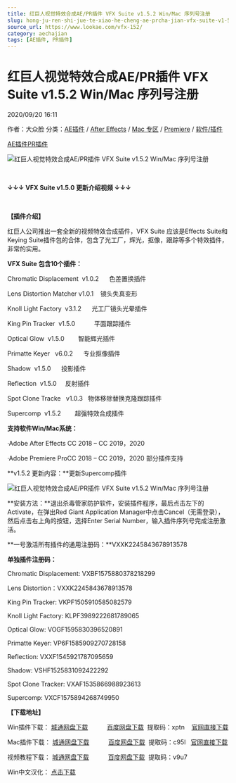 ```yaml
---
title: 红巨人视觉特效合成AE/PR插件 VFX Suite v1.5.2 Win/Mac 序列号注册
slug: hong-ju-ren-shi-jue-te-xiao-he-cheng-ae-prcha-jian-vfx-suite-v1-5-2-win-mac-xu-lie-hao-zhu-ce
source_url: https://www.lookae.com/vfx-152/
category: aechajian
tags: [AE插件, PR插件]
---
```

# 红巨人视觉特效合成AE/PR插件 VFX Suite v1.5.2 Win/Mac 序列号注册

2020/09/20 16:11

作者：大众脸
分类：[AE插件](https://www.lookae.com/after-effects/aechajian/) / [After Effects](https://www.lookae.com/after-effects/) / [Mac 专区](https://www.lookae.com/mac-osx/) / [Premiere](https://www.lookae.com/qitarjcj/premierezy/) / [软件/插件](https://www.lookae.com/qitarjcj/)

[AE插件](https://www.lookae.com/tag/ae%e6%8f%92%e4%bb%b6/)[PR插件](https://www.lookae.com/tag/pr%e6%8f%92%e4%bb%b6/)

![红巨人视觉特效合成AE/PR插件 VFX Suite v1.5.2 Win/Mac 序列号注册](https://www.lookae.com/wp-content/uploads/2019/06/VFX-Suite.jpg "红巨人视觉特效合成AE/PR插件 VFX Suite v1.5.2 Win/Mac 序列号注册-LookAE.com")

﻿

**↓↓↓ VFX Suite v1.5.0 更新介绍视频 ↓↓↓**

﻿

**【插件介绍】**

红巨人公司推出一套全新的视频特效合成插件，VFX Suite 应该是Effects Suite和Keying Suite插件包的合体，包含了光工厂，辉光，抠像，跟踪等多个特效插件，非常的实用。

**VFX Suite 包含10个插件：**

Chromatic Displacement  v1.0.2      色差置换插件

Lens Distortion Matcher v1.0.1    镜头失真变形

Knoll Light Factory  v3.1.2      光工厂镜头光晕插件

King Pin Tracker  v1.5.0           平面跟踪插件

Optical Glow  v1.5.0        智能辉光插件

Primatte Keyer   v6.0.2      专业抠像插件

Shadow  v1.5.0      投影插件

Reflection  v1.5.0     反射插件

Spot Clone Tracke   v1.0.3   物体移除替换克隆跟踪插件

Supercomp  v1.5.2        超强特效合成插件

**支持软件Win/Mac系统：**

·Adobe After Effects CC 2018 – CC 2019，2020

·Adobe Premiere ProCC 2018 – CC 2019，2020 部分插件支持

**v1.5.2 更新内容：**更新Supercomp插件

![红巨人视觉特效合成AE/PR插件 VFX Suite v1.5.2 Win/Mac 序列号注册](https://img.alicdn.com/imgextra/i3/705956171/O1CN01J161nX1vSMhCzEUfN_!!705956171.png "红巨人视觉特效合成AE/PR插件 VFX Suite v1.5.2 Win/Mac 序列号注册-LookAE.com")

**安装方法：**退出杀毒管家防护软件，安装插件程序，最后点击左下的Activate，在弹出Red Giant Application Manager中点击Cancel（无需登录），然后点击右上角的按钮，选择Enter Serial Number，输入插件序列号完成注册激活。

**一号激活所有插件的通用注册码：**VXXK2245843678913578

**单独插件注册码：**

Chromatic Displacement: VXBF1575880378218299

Lens Distortion：VXXK2245843678913578

King Pin Tracker: VKPF1505910585082579

Knoll Light Factory: KLPF3989222681789065

Optical Glow: VOGF1595830396520891

Primatte Keyer: VP6F1585909270728158

Reflection: VXXF1545921787095659

Shadow: VSHF1525831092422292

Spot Clone Tracker: VXAF1535866988923613

Supercomp: VXCF1575894268749950

**【下载地址】**

Win插件下载： [城通网盘下载](https://089u.com/file/680462-461825046)           [百度网盘下载](https://pan.baidu.com/s/1cotQeji3jhq4mS7FvgzBNw)  提取码：xptn    [官网直接下载](http://downloads.redgiant.com/redgiant/products/singlesuites/vfx/archive/VFXSuite_Win_Full_1.5.2.zip)

Mac插件下载： [城通网盘下载](https://089u.com/file/680462-461824931)           [百度网盘下载](https://pan.baidu.com/s/1kkYZgdKNxG9zugbRo10Jkg)  提取码：c95l   [官网直接下载](http://downloads.redgiant.com/redgiant/products/singlesuites/vfx/archive/VFXSuite_Mac_Full_1.5.2.zip)

视频教程下载： [城通网盘下载](https://lookae.ctfile.com/fs/680462-385102287)           [百度网盘下载](https://pan.baidu.com/s/1gMJuNxgWJBbalScTiHiUFQ)  提取码：v9u7

Win中文汉化： [点击下载](https://www.lookae.com/vfx-suite-ch/)
